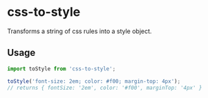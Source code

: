# css-to-style

Transforms a string of css rules into a style object.

## Usage

```js
import toStyle from 'css-to-style';

toStyle('font-size: 2em; color: #f00; margin-top: 4px');
// returns { fontSize: '2em', color: '#f00', marginTop: '4px' }
```

